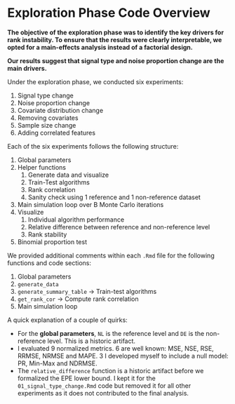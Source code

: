 # Exploration Phase Code Overview

**The objective of the exploration phase was to identify the key drivers for rank instability. To ensure that the results were clearly interpretable,
we opted for a main-effects analysis instead of a factorial design.**

**Our results suggest that signal type and noise proportion change are the main drivers.**

Under the exploration phase, we conducted six experiments:
1. Signal type change
2. Noise proportion change
3. Covariate distribution change
4. Removing covariates
5. Sample size change
6. Adding correlated features

Each of the six experiments follows the following structure:
1. Global parameters
2. Helper functions
    1. Generate data and visualize
    2. Train-Test algorithms
    3. Rank correlation
    4. Sanity check using 1 reference and 1 non-reference dataset
3. Main simulation loop over B Monte Carlo iterations
4. Visualize
    1. Individual algorithm performance
    2. Relative difference between reference and non-reference level
    3. Rank stability
5. Binomial proportion test

We provided additional comments within each `.Rmd` file for the following functions and code sections:
1. Global parameters
2. `generate_data`
3. `generate_summary_table` -> Train-test algorithms
4. `get_rank_cor` -> Compute rank correlation
5. Main simulation loop


A quick explanation of a couple of quirks:
* For the **global parameters**, `NL` is the reference level and `DE` is the non-reference level. This is a historic artifact.
* I evaluated 9 normalized metrics. 6 are well known: MSE, NSE, RSE, RRMSE, NRMSE and MAPE. 3 I developed myself to include a null model: PR, Min-Max and NDRMSE.
* The `relative_difference` function is a historic artifact before we formalized the EPE lower bound. I kept it for the `01_signal_type_change.Rmd` code but removed it for all other experiments as it does not contributed to the final analysis.